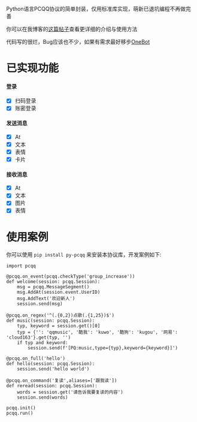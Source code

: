 Python语言PCQQ协议的简单封装，仅用标准库实现，萌新已退坑编程不再做完善

你可以在我博客的[这篇帖子](http://blog.yeli.work/2021/09/11/py-pcqq/)查看更详细的介绍与使用方法

代码写的很烂，Bug应该也不少，如果有需求最好移步[OneBot](https://github.com/botuniverse/onebot)

# 已实现功能

#### 登录
- [x] 扫码登录
- [x] 账密登录

#### 发送消息
- [x] At
- [x] 文本
- [x] 表情
- [x] 卡片

#### 接收消息
- [x] At
- [x] 文本
- [x] 图片
- [x] 表情

# 使用案例

你可以使用 `pip install py-pcqq` 来安装本协议库，开发案例如下:

```
import pcqq

@pcqq.on_event(pcqq.checkType('group_increase'))
def welcome(session: pcqq.Session):
    msg = pcqq.MessageSegment()
    msg.AddAt(session.event.UserID)
    msg.AddText('欢迎新人')
    session.send(msg)

@pcqq.on_regex('^(.{0,2})点歌(.{1,25})$')
def music(session: pcqq.Session):
    typ, keyword = session.get()[0]
    typ = {'': 'qqmusic', '酷我': 'kuwo', '酷狗': 'kugou', '网易': 'cloud163'}.get(typ, '')
    if typ and keyword:
        session.send(f'[PQ:music,type={typ},keyword={keyword}]')

@pcqq.on_full('hello')
def hello(session: pcqq.Session):
    session.send('hello world')

@pcqq.on_command('复读',aliases=['跟我读'])
def reread(session: pcqq.Session):
    words = session.get('请告诉我要复读的内容')
    session.send(words)

pcqq.init()
pcqq.run()
```
